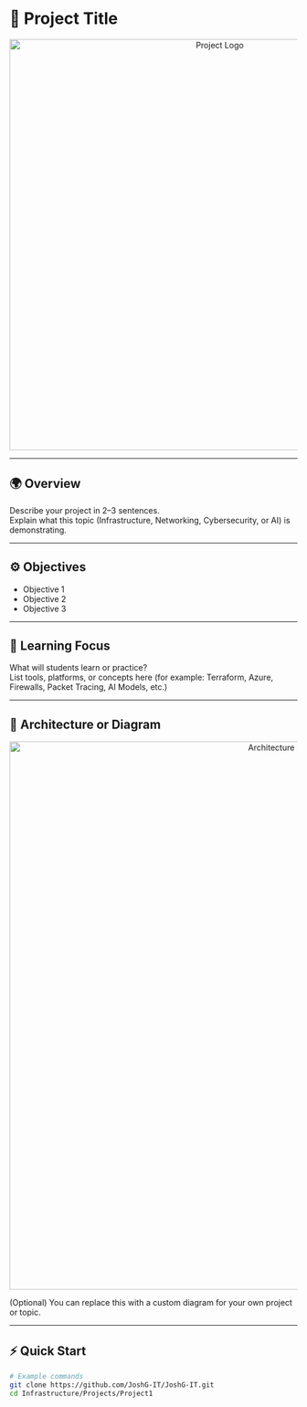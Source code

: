 # 🚀 Project Title

<p align="center">
  <!-- Reference shared assets in the root folder -->
  <img src="../../../Assets/logo.svg" alt="Project Logo" width="720">
</p>

---

## 🌍 Overview
Describe your project in 2–3 sentences.  
Explain what this topic (Infrastructure, Networking, Cybersecurity, or AI) is demonstrating.

---

## ⚙️ Objectives
- Objective 1  
- Objective 2  
- Objective 3  

---

## 🧠 Learning Focus
What will students learn or practice?  
List tools, platforms, or concepts here (for example: Terraform, Azure, Firewalls, Packet Tracing, AI Models, etc.)

---

## 🧱 Architecture or Diagram
<p align="center">
  <img src="../../../Assets/architecture.svg" alt="Architecture Diagram" width="960">
</p>

(Optional) You can replace this with a custom diagram for your own project or topic.

---

## ⚡ Quick Start
```bash
# Example commands
git clone https://github.com/JoshG-IT/JoshG-IT.git
cd Infrastructure/Projects/Project1
